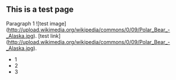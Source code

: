 ## This is a test page

Paragraph 1
![test image] (http://upload.wikimedia.org/wikipedia/commons/0/09/Polar_Bear_-_Alaska.jpg).
[test link] (http://upload.wikimedia.org/wikipedia/commons/0/09/Polar_Bear_-_Alaska.jpg).

- 1
- 2
- 3
